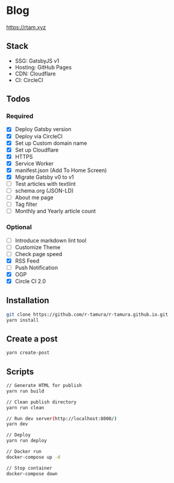 # Blog

https://rtam.xyz

## Stack

- SSG: GatsbyJS v1
- Hosting: GitHub Pages
- CDN: Cloudflare
- CI: CircleCI

## Todos

### Required

- [x] Deploy Gatsby version
- [x] Deploy via CircleCI
- [x] Set up Custom domain name
- [x] Set up Cloudflare
- [x] HTTPS
- [x] Service Worker
- [x] manifest.json (Add To Home Screen)
- [x] Migrate Gatsby v0 to v1
- [ ] Test articles with textlint
- [ ] schema.org (JSON-LD)
- [ ] About me page
- [ ] Tag filter
- [ ] Monthly and Yearly article count

### Optional

- [ ] Introduce markdown lint tool
- [ ] Customize Theme
- [ ] Check page speed
- [x] RSS Feed
- [ ] Push Notification
- [x] OGP
- [x] Circle CI 2.0

## Installation

```sh
git clone https://github.com/r-tamura/r-tamura.github.io.git
yarn install
```

## Create a post

```sh
yarn create-post
```

## Scripts

```sh
// Generate HTML for publish
yarn run build

// Clean publish directory
yarn run clean

// Run dev server(http://localhost:8000/)
yarn dev

// Deploy
yarn run deploy

// Docker run
docker-compose up -d

// Stop container
docker-compose down
```
